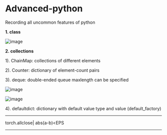 # Advanced-python
Recording all uncommon features of python

**1. class**
   
![image](https://github.com/ChunZhuo/Advanced-python/assets/118121876/ccf4ee0b-2a81-4ae3-b384-767809c333f4)

**2. collections**
   
   1). ChainMap: collections of different elements
   
   2). Counter: dictionary of element-count pairs
   
   3). deque: double-ended queue maxlength can be specified
   
   ![image](https://github.com/ChunZhuo/Advanced-python/assets/118121876/5563d0be-58e3-4af0-aa80-884792e5008b)


   ![image](https://github.com/ChunZhuo/Advanced-python/assets/118121876/cd834260-9c59-4914-90b4-34f7d2d7e6a2)

   4). defaultdict: dictionary with default value type and value  (default_factory)

______________________________________

torch.allclose| abs(a-b)<EPS

______________________________________



